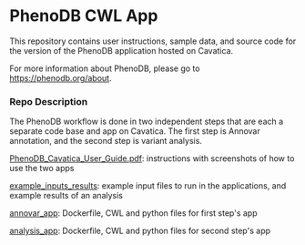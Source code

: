 # PhenoDB CWL App

This repository contains user instructions, sample data, and source code for
the version of the PhenoDB application hosted on Cavatica.

For more information about PhenoDB, please go to https://phenodb.org/about.


### Repo Description

The PhenoDB workflow is done in two independent steps that are each a
separate code base and app on Cavatica. The first step is Annovar annotation, 
and the second step is variant analysis.

[PhenoDB_Cavatica_User_Guide.pdf](https://github.com/d3b-center/phenodb-cwl-app/blob/master/PhenoDB_Cavatica_User_Guide.pdf): instructions with screenshots of how to use the two apps

[example_inputs_results](https://github.com/d3b-center/phenodb-cwl-app/tree/master/example_inputs_results/example_input_files): example input files to run in the applications, and example results
of an analysis

[annovar_app](https://github.com/d3b-center/phenodb-cwl-app/tree/master/annovar_app): Dockerfile, CWL and python files for first step's app

[analysis_app](https://github.com/d3b-center/phenodb-cwl-app/tree/master/analysis_app): Dockerfile, CWL and python files for second step's app
